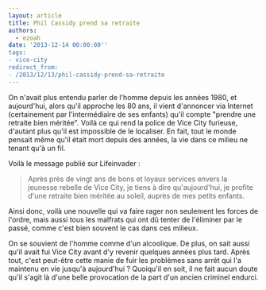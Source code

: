 ```yaml
---
layout: article
title: Phil Cassidy prend sa retraite
authors:
  - ezoah
date: '2013-12-14 00:00:00''
tags:
- vice-city
redirect_from:
- /2013/12/13/phil-cassidy-prend-sa-retraite
---
```


On n'avait plus entendu parler de l'homme depuis les années 1980, et aujourd'hui, alors qu'il approche les 80 ans, il vient d'annoncer via Internet (certainement par l'intermédiaire de ses enfants) qu'il compte "prendre une retraite bien méritée". Voilà ce qui rend la police de Vice City furieuse, d'autant plus qu'il est impossible de le localiser. En fait, tout le monde pensait même qu'il était mort depuis des années, la vie dans ce milieu ne tenant qu'à un fil.

Voilà le message publié sur Lifeinvader :

> Après près de vingt ans de bons et loyaux services envers la jeunesse rebelle de Vice City, je tiens à dire qu'aujourd'hui, je profite d'une retraite bien méritée au soleil, auprès de mes petits enfants.

Ainsi donc, voilà une nouvelle qui va faire rager non seulement les forces de l'ordre, mais aussi tous les malfrats qui ont dû tenter de l'éliminer par le passé, comme c'est bien souvent le cas dans ces milieux.

On se souvient de l'homme comme d'un alcoolique. De plus, on sait aussi qu'il avait fui Vice City avant d'y revenir quelques années plus tard. Après tout, c'est peut-être cette manie de fuir les problèmes sans arrêt qui l'a maintenu en vie jusqu'à aujourd'hui ? Quoiqu'il en soit, il ne fait aucun doute qu'il s'agit là d'une belle provocation de la part d'un ancien criminel endurci.
